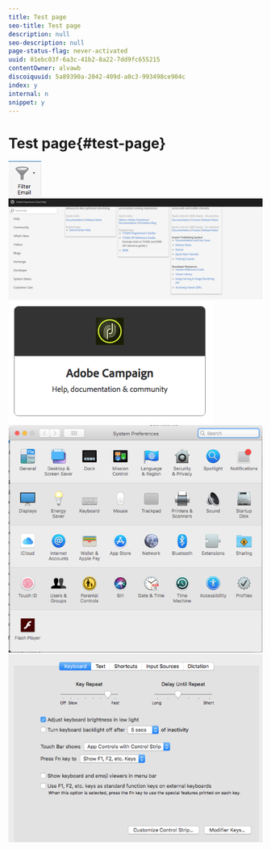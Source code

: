 ```yaml
---
title: Test page
seo-title: Test page
description: null
seo-description: null
page-status-flag: never-activated
uuid: 01ebc03f-6a3c-41b2-8a22-7dd9fc655215
contentOwner: alvawb
discoiquuid: 5a89390a-2042-409d-a0c3-993498ce904c
index: y
internal: n
snippet: y
---
```


# Test page{#test-page}

 ![](assets/screen_shot_2018-03-21at084300.png) ![](assets/screen_shot_2018-03-21at084428.png) ![](assets/screen_shot_2018-03-21at084727.png) ![](assets/screen_shot_2018-03-21at084508.png) ![](assets/screen_shot_2018-03-21at084830.png)

